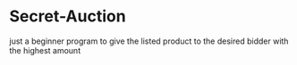 # Secret-Auction

just a beginner program to give the listed product to the desired bidder with the highest amount
